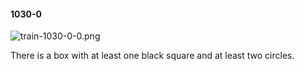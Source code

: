 #### 1030-0
![train-1030-0-0.png](https://github.com/lil-lab/nlvr/raw/master/nlvr/train/images/15/train-1030-0-0.png "train-1030-0-0.png")

There is a box with at least one black square and at least two circles.